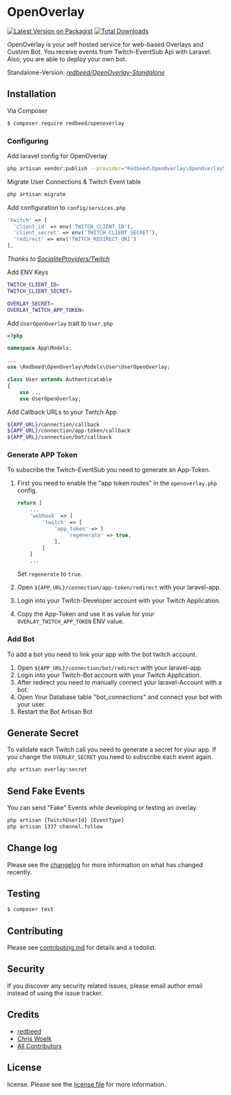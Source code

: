 # OpenOverlay

[![Latest Version on Packagist][ico-version]][link-packagist]
[![Total Downloads][ico-downloads]][link-downloads]

OpenOverlay is your self hosted service for web-based Overlays and Custom Bot.
You receive events from Twitch-EventSub Api with Laravel.
Also, you are able to deploy your own bot.

Standalone-Version: _[redbeed/OpenOverlay-Standalone][link-standalone]_

## Installation

Via Composer

``` bash
$ composer require redbeed/openoverlay
```

### Configuring

Add laravel config for OpenOverlay

``` bash
php artisan vendor:publish --provider="Redbeed\OpenOverlay\OpenOverlayServiceProvider"
```

Migrate User Connections & Twitch Event table

``` bash
php artisan migrate
```

Add configuration to `config/services.php`

```php
'twitch' => [    
  'client_id' => env('TWITCH_CLIENT_ID'),  
  'client_secret' => env('TWITCH_CLIENT_SECRET'),  
  'redirect' => env('TWITCH_REDIRECT_URI') 
],
```
_Thanks to [SocialiteProviders/Twitch][link-socialite]_

Add ENV Keys

``` bash
TWITCH_CLIENT_ID=
TWITCH_CLIENT_SECRET=

OVERLAY_SECRET=
OVERLAY_TWITCH_APP_TOKEN=
```

Add `UserOpenOverlay` trait to `User.php`

``` php
<?php

namespace App\Models;

...
use \Redbeed\OpenOverlay\Models\User\UserOpenOverlay;

class User extends Authenticatable
{
    use ...
    use UserOpenOverlay;
```

Add Callback URLs to your Twitch App

``` bash
${APP_URL}/connection/callback
${APP_URL}/connection/app-token/callback
${APP_URL}/connection/bot/callback
```

### Generate APP Token
To subscribe the Twitch-EventSub you need to generate an App-Token.

1. First you need to enable the "app token routes" in the `openoverlay.php` config.
    ``` php
    return [
        ...
        'webhook' => [
            'twitch' => [
                'app_token' => [
                    'regenerate' => true,
                ],
            ]
        ]
        ...
    ```

   Set `regenerate` to `true`.

2. Open `${APP_URL}/connection/app-token/redirect` with your laravel-app.
3. Login into your Twitch-Developer account with your Twitch Application.
4. Copy the App-Token and use it as value for your  `OVERLAY_TWITCH_APP_TOKEN` ENV value.

### Add Bot 
To add a bot you need to link your app with the bot twitch account.

1. Open `${APP_URL}/connection/bot/redirect` with your laravel-app.
2. Login into your Twitch-Bot account with your Twitch Application.
3. After redirect you need to manually connect your laravel-Account with a bot.
4. Open Your Database table "bot_connections" and connect your bot with your user.
5. Restart the Bot Artisan Bot


## Generate Secret
To validate each Twitch call you need to generate a secret for your app.
If you change the `OVERLAY_SECRET` you need to subscribe each event again.

``` bash
php artisan overlay:secret
```

## Send Fake Events

You can send "Fake" Events while developing or testing an overlay.
``` bash
php artisan {TwitchUserId} {EventType}
php artisan 1337 channel.follow
```

## Change log

Please see the [changelog](changelog.md) for more information on what has changed recently.

## Testing

``` bash
$ composer test
```

## Contributing

Please see [contributing.md](contributing.md) for details and a todolist.

## Security

If you discover any security related issues, please email author email instead of using the issue tracker.

## Credits

- [redbeed][link-author]
- [Chris Woelk][link-author-chris]
- [All Contributors][link-contributors]

## License

license. Please see the [license file](license.md) for more information.

[ico-version]: https://img.shields.io/packagist/v/redbeed/openoverlay.svg?style=flat-square
[ico-downloads]: https://img.shields.io/packagist/dt/redbeed/openoverlay.svg?style=flat-square

[link-packagist]: https://packagist.org/packages/redbeed/openoverlay
[link-downloads]: https://packagist.org/packages/redbeed/openoverlay
[link-travis]: https://travis-ci.org/redbeed/openoverlay
[link-socialite]: https://github.com/SocialiteProviders/Twitch
[link-styleci]: https://styleci.io/repos/12345678
[link-author]: https://github.com/redbeed
[link-author-chris]: https://github.com/chris-redbeed
[link-contributors]: ../../contributors
[link-standalone]: https://github.com/redbeed/OpenOverlay-Standalone
